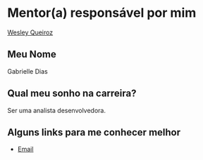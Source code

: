 # Mentor(a) responsável por mim

[Wesley Queiroz](/profiles/mentors/profiles/wesley_queiroz.md)

## Meu Nome

Gabrielle Dias

## Qual meu sonho na carreira?

Ser uma analista desenvolvedora.

## Alguns links para me conhecer melhor

- [Email](mailto:gabi_dias5@hotmail.com)
